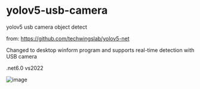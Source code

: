 # yolov5-usb-camera
yolov5 usb camera object detect

from:
https://github.com/techwingslab/yolov5-net

Changed to desktop winform program and supports real-time detection with USB camera


.net6.0  vs2022

![image](https://github.com/cagy520/yolov5-usb-camera/assets/9970419/17a90b9e-305f-4b07-a277-47e2cb24f845)
